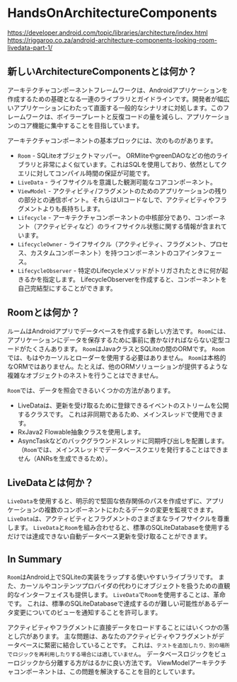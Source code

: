 # HandsOnArchitectureComponents
https://developer.android.com/topic/libraries/architecture/index.html
https://riggaroo.co.za/android-architecture-components-looking-room-livedata-part-1/

## 新しいArchitectureComponentsとは何か？

アーキテクチャコンポーネントフレームワークは、Androidアプリケーションを作成するための基礎となる一連のライブラリとガイドラインです。開発者が幅広いアプリケーションにわたって直面する一般的なシナリオに対処します。このフレームワークは、ボイラープレートと反復コードの量を減らし、アプリケーションのコア機能に集中することを目指しています。

アーキテクチャコンポーネントの基本ブロックには、次のものがあります。

- `Room` - SQLiteオブジェクトマッパー。 ORMliteやgreenDAOなどの他のライブラリと非常によく似ています。これはSQLを使用しており、依然としてクエリに対してコンパイル時間の保証が可能です。
- `LiveData` - ライフサイクルを意識した観測可能なコアコンポーネント。
- `ViewModel` - アクティビティ/フラグメントのためのアプリケーションの残りの部分との通信ポイント。それらはUIコードなしで、アクティビティやフラグメントよりも長持ちします。
- `Lifecycle` - アーキテクチャコンポーネントの中核部分であり、コンポーネント（アクティビティなど）のライフサイクル状態に関する情報が含まれています。
- `LifecycleOwner` - ライフサイクル（アクティビティ、フラグメント、プロセス、カスタムコンポーネント）を持つコンポーネントのコアインタフェース。
- `LifecycleObserver` - 特定のLifecycleメソッドがトリガされたときに何が起きるかを指定します。 LifecycleObserverを作成すると、コンポーネントを自己完結型にすることができます。

## Roomとは何か？

ルームはAndroidアプリでデータベースを作成する新しい方法です。 `Room`には、アプリケーションにデータを保存するために事前に書かなければならない定型コードがたくさんあります。 `Room`はJavaクラスとSQLiteの間のORMです。 `Room`では、もはやカーソルとローダーを使用する必要はありません。 `Room`は本格的なORMではありません。たとえば、他のORMソリューションが提供するような複雑なオブジェクトのネストを行うことはできません。

`Room`では、データを照会できるいくつかの方法があります。

- LiveDataは、更新を受け取るために登録できるイベントのストリームを公開するクラスです。 これは非同期であるため、メインスレッドで使用できます。
- RxJava2 Flowable抽象クラスを使用します。
- AsyncTaskなどのバックグラウンドスレッドに同期呼び出しを配置します。 （`Room`では、メインスレッドでデータベースクエリを発行することはできません（ANRsを生成できるため）。

## LiveDataとは何か？

`LiveData`を使用すると、明示的で堅固な依存関係のパスを作成せずに、アプリケーションの複数のコンポーネントにわたるデータの変更を監視できます。 `LiveData`は、アクティビティとフラグメントのさまざまなライフサイクルを尊重します。 `LiveData`と`Room`を組み合わせると、標準のSQLiteDatabaseを使用するだけでは達成できない自動データベース更新を受け取ることができます。

## In Summary

`Room`はAndroid上でSQLiteの実装をラップする使いやすいライブラリです。 また、カーソルやコンテンツプロバイダの代わりにオブジェクトを扱うための直観的なインターフェイスも提供します。 `LiveData`で`Room`を使用することは、革命です。 これは、標準のSQLiteDatabaseで達成するのが難しい可能性があるデータ変更についてのビューを通知することを許可します。

アクティビティやフラグメントに直接データをロードすることにはいくつかの落とし穴があります。 主な問題は、あなたのアクティビティやフラグメントがデータベースに緊密に結合していることです。 これは、`テストを追加したり、別の場所でロジックを再利用したりする場合には適していません`。 データベースロジックをビューロジックから分離する方がはるかに良い方法です。 ViewModelアーキテクチャコンポーネントは、この問題を解決することを目的としています。 
